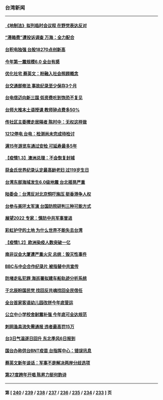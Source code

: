 ### 台湾新闻
---
#### [《地制法》拟列临时会议程 在野党表达反对](../../pages/ncid1349361/n13478803.md) 
#### [“滞箱费”遭投诉调查 万海：全力配合](../../pages/ncid1349361/n13478806.md) 
#### [台积电独强 台股18270点创新高](../../pages/ncid1349361/n13478868.md) 
#### [今年第一震规模6.0 全台有感](../../pages/ncid1349361/n13478875.md) 
#### [优化社宅 蔡英文：盼融入社会照顾概念](../../pages/ncid1349361/n13478880.md) 
#### [台交通部修法 事故纪录至少保存3个月](../../pages/ncid1349361/n13478878.md) 
#### [台电信迈向新三国 低资费吃到饱恐不复见](../../pages/ncid1349361/n13478886.md) 
#### [台师大推本土语授课 教师钟点费多50%](../../pages/ncid1349361/n13478891.md) 
#### [传社区主委撵走居隔者 陈时中：无权这样做](../../pages/ncid1349361/n13478820.md) 
#### [1212停电 台电：检测尚未完成待检讨](../../pages/ncid1349361/n13478824.md) 
#### [满15年游览车通过安检 可延寿最多5年](../../pages/ncid1349361/n13478828.md) 
#### [【疫情1.3】澳洲总理：不会恢复封城](../../pages/ncid1349361/n13478482.md) 
#### [获金氏世界纪录认定最高龄老妇 过119岁生日](../../pages/ncid1349361/n13478539.md) 
#### [台湾东部海域发生6.0级地震 台北摇晃严重](../../pages/ncid1349361/n13478554.md) 
#### [陆委会：台湾反对北京恫吓施压 挺香港争人权](../../pages/ncid1349361/n13477791.md) 
#### [台参与美环太军演 台国防院研判三种可能方式](../../pages/ncid1349361/n13476814.md) 
#### [展望2022  专家：慎防中共军事冒进](../../pages/ncid1349361/n13476938.md) 
#### [彩虹护守的土地 为什么世界不能失去台湾](../../pages/ncid1349361/n13476849.md) 
#### [【疫情1.2】欧洲染疫人数突破一亿](../../pages/ncid1349361/n13476619.md) 
#### [南非议会大厦遭严重火灾 总统：毁灭性事件](../../pages/ncid1349361/n13476951.md) 
#### [BBC与中企合作纪录片 被指替中共宣传](../../pages/ncid1349361/n13476937.md) 
#### [防堵走私犯罪 海巡署拟建车船轨迹分析系统](../../pages/ncid1349361/n13476805.md) 
#### [于北辰盼国民党 找回反共魂找回全民信任](../../pages/ncid1349361/n13476793.md) 
#### [全台首家客语幼儿园改拼今年底营运](../../pages/ncid1349361/n13476737.md) 
#### [公立中小学校舍耐震补强 今年底可全达规范](../../pages/ncid1349361/n13476740.md) 
#### [刺网渔具流失需通报 违者最高罚15万](../../pages/ncid1349361/n13476742.md) 
#### [台3日气温逐日回升 东北季风6日报到](../../pages/ncid1349361/n13476655.md) 
#### [国台办称供台BNT疫苗 台指挥中心：错误讯息](../../pages/ncid1349361/n13472643.md) 
#### [蔡英文新年谈话：军事不是解决两岸分歧选项](../../pages/ncid1349361/n13473423.md) 
#### [第27度跨年开唱 陈昇力挺何韵诗](../../pages/ncid1349361/n13473098.md) 

---
#### 第 [ [240](./240.md) / [239](./239.md) / [238](./238.md) / [237](./237.md) / [236](./236.md) / [235](./235.md) / [234](./234.md) / [233](./233.md) ] 页
